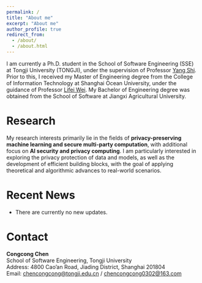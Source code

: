 ```yaml
---
permalink: /
title: "About me"
excerpt: "About me"
author_profile: true
redirect_from: 
  - /about/
  - /about.html
---
```


I am currently a Ph.D. student in the School of Software Engineering (SSE) at Tongji University (TONGJI), under the supervision of Professor [Yang Shi](https://sse.tongji.edu.cn/info/1212/3267.htm).  <br>
Prior to this, I received my Master of Engineering degree from the College of Information Technology at Shanghai Ocean University, under the guidance of Professor [Lifei Wei](https://cie.shmtu.edu.cn/2022/0612/c6356a175593/page.htm). My Bachelor of Engineering degree was obtained from the School of Software at Jiangxi Agricultural University.
# Research
My research interests primarily lie in the fields of **privacy-preserving machine learning and secure multi-party computation**, with additional focus on **AI security and privacy computing**.
I am particularly interested in exploring the privacy protection of data and models, as well as the development of efficient building blocks, with the goal of applying theoretical and algorithmic advances to real-world scenarios.

# Recent News
* There are currently no new updates.

# Contact
<b>Congcong Chen</b> <br>
School of Software Engineering, Tongji University <br>
Address: 4800 Cao’an  Road, Jiading District, Shanghai 201804 <br>
Email: chencongcong@tongji.edu.cn / chencongcong0302@163.com <br>
<!---Activity and Service--->
<!---Experience--->